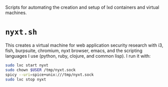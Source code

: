 Scripts for automating the creation and setup of lxd containers and virtual machines.

# `nyxt.sh`

This creates a virtual machine for web application security research with i3,
fish, burpsuite, chromium, nyxt browser, emacs, and the scripting languages I
use (python, ruby, clojure, and common lisp). I run it with:
``` sh
sudo lxc start nyxt
sudo chown $USER /tmp/nyxt.sock
spicy --uri=spice+unix:///tmp/nyxt.sock
sudo lxc stop nyxt
```
